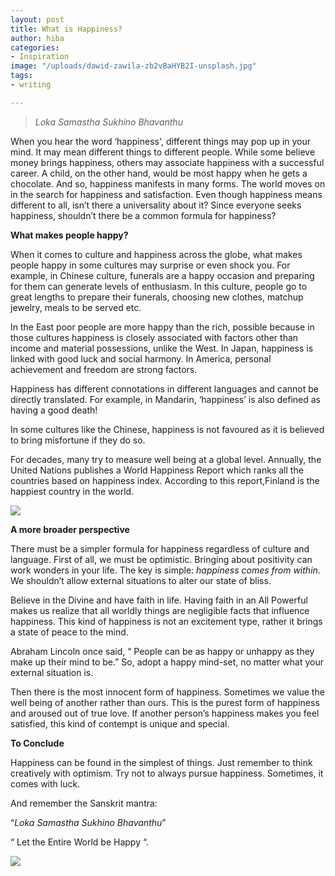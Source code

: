 ```yaml
---
layout: post
title: What is Happiness?
author: hiba
categories:
- Inspiration
image: "/uploads/dawid-zawila-zb2vBaHYB2I-unsplash.jpg"
tags:
- writing

---
```

> _Loka Samastha Sukhino Bhavanthu_

When you hear the word ‘happiness', different things may pop up in your mind. It may mean different things to different people. While some believe money brings happiness, others may associate happiness with a successful career. A child, on the other hand, would be most happy when he gets a chocolate. And so, happiness manifests in many forms. The world moves on in the search for happiness and satisfaction. Even though happiness means different to all, isn’t there a universality about it? Since everyone seeks happiness, shouldn’t there be a common formula for happiness?

**What makes people happy?**

When it comes to culture and happiness across the globe, what makes people happy in some cultures may surprise or even shock you. For example, in Chinese culture, funerals are a happy occasion and preparing for them can generate levels of enthusiasm. In this culture, people go to great lengths to prepare their funerals, choosing new clothes, matchup jewelry, meals to be served etc.

In the East poor people are more happy than the rich, possible because in those cultures happiness is closely associated with factors other than income and material possessions, unlike the West. In Japan, happiness is linked with good luck and social harmony. In America, personal achievement and freedom are strong factors.

Happiness has different connotations in different languages and cannot be directly translated. For example, in Mandarin, ‘happiness’ is also defined as having a good death!

In some cultures like the Chinese, happiness is not favoured as it is believed to bring misfortune if they do so.

For decades, many try to measure well being at a global level. Annually, the United Nations publishes a World Happiness Report which ranks all the countries based on happiness index. According to this report,Finland is the happiest country in the world.

![](/uploads/andrew-bui-z7rzbFHXym0-unsplash.jpg)

**A more broader perspective**

There must be a simpler formula for happiness regardless of culture and language. First of all, we must be optimistic. Bringing about positivity can work wonders in your life. The key is simple: _happiness comes from within_. We shouldn’t allow external situations to alter our state of bliss.

Believe in the Divine and have faith in life. Having faith in an All Powerful makes us realize that all worldly things are negligible facts that influence happiness. This kind of happiness is not an excitement type, rather it brings a state of peace to the mind.

Abraham Lincoln once said, “ People can be as happy or unhappy as they make up their mind to be.” So, adopt a happy mind-set, no matter what your external situation is.

Then there is the most innocent form of happiness. Sometimes we value the well being of another rather than ours. This is the purest form of happiness and aroused out of true love. If another person’s happiness makes you feel satisfied, this kind of contempt is unique and special.

**To Conclude**

Happiness can be found in the simplest of things. Just remember to think creatively with optimism. Try not to always pursue happiness. Sometimes, it comes with luck.

And remember the Sanskrit mantra:

“_Loka Samastha Sukhino Bhavanthu_”

“ Let the Entire World be Happy “.

![](/uploads/cristian-escobar-abkEAOjnY0s-unsplash.jpg)